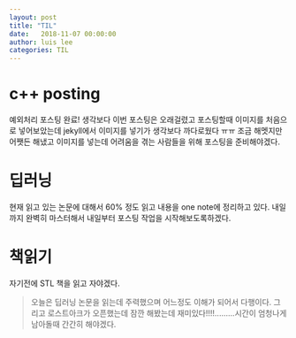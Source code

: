 ```yaml
---
layout: post
title: "TIL"
date:   2018-11-07 00:00:00
author: luis lee
categories: TIL
---
```

# c++ posting
예외처리 포스팅 완료!
생각보다 이번 포스팅은 오래걸렸고 포스팅할때 이미지를 처음으로 넣어보았는데
jekyll에서 이미지를 넣기가 생각보다 까다로웠다 ㅠㅠ
조금 해멧지만 어쨋든 해냈고 이미지를 넣는데 어려움을 겪는 사람들을 위해 포스팅을 준비해야겠다.
# 딥러닝
현재 읽고 있는 논문에 대해서 60% 정도 읽고 내용을 one note에 정리하고 있다. 내일까지 완벽히 마스터해서 내일부터 포스팅 작업을 시작해보도록하겠다.

# 책읽기
자기전에 STL 책을 읽고 자야겠다.

> 오늘은 딥러닝 논문을 읽는데 주력했으며 어느정도 이해가 되어서 다행이다. 그리고 로스트아크가 오픈했는데 잠깐 해봤는데 재미있다!!!!.........시간이 엄청나게 남아돌때 간간히 해야겠다.